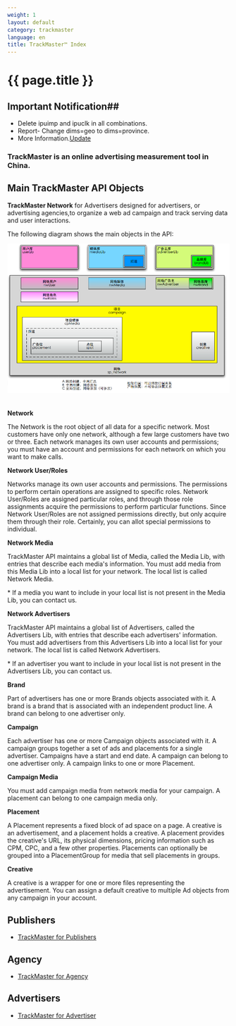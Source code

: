 ```yaml
---
weight: 1
layout: default
category: trackmaster
language: en
title: TrackMaster™ Index
---
```



# {{ page.title }}


## Important Notification##
* Delete ipuimp and ipuclk in all combinations.
* Report- Change dims=geo to dims=province.
* More Information.[Update](http://dev.admaster.com.cn/doc/trackmaster/v1/en/update.html)


### TrackMaster is an online advertising measurement tool in China. ###


## Main TrackMaster API Objects

**TrackMaster Network** for Advertisers designed for advertisers, or advertising agencies,to organize a web ad campaign and track serving data and user interactions. 

The following diagram shows the main objects in the API:

![Trackmaster Architecture](/doc/trackmaster/v1/cn/trackmaster.png "API Architecture")  
　　

**Network**  

The Network is the root object of all data for a specific network. Most customers have only one network, although a few large customers have two or three. Each network manages its own user accounts and permissions; you must have an account and permissions for each network on which you want to make calls. 

**Network User/Roles**  

Networks manage its own user accounts and permissions. The permissions to perform certain operations are assigned to specific roles. Network User/Roles are assigned particular roles, and through those role assignments acquire the permissions to perform particular functions. Since Network User/Roles are not assigned permissions directly, but only acquire them through their role. Certainly, you can allot special permissions to individual.  


**Network Media**  

TrackMaster API maintains a global list of Media, called the Media Lib, with entries that describe each media's information. You must add media from this Media Lib into a local list for your network. The local list is called Network Media. 

\* If a media you want to include in your local list is not present in the Media Lib, you can contact us.

**Network Advertisers**  

TrackMaster API maintains a global list of Advertisers, called the Advertisers Lib, with entries that describe each advertisers' information. You must add advertisers from this Advertisers Lib into a local list for your network. The local list is called Network Advertisers. 

\* If an advertiser you want to include in your local list is not present in the Advertisers Lib, you can contact us.

**Brand**  

Part of advertisers has one or more Brands objects associated with it. A brand is a brand that is associated with an independent product line. A brand can belong to one advertiser only.

**Campaign**  

Each advertiser has one or more Campaign objects associated with it. A campaign groups together a set of ads and placements for a single advertiser. Campaigns have a start and end date. A campaign can belong to one advertiser only. A campaign links to one or more Placement. 

**Campaign Media**  

You must add campaign media from network media for your campaign. A placement can belong to one campaign media only.

**Placement**  

A Placement represents a fixed block of ad space on a page. A creative is an advertisement, and a placement holds a creative. A placement provides the creative's URL, its physical dimensions, pricing information such as CPM, CPC, and a few other properties. Placements can optionally be grouped into a PlacementGroup for media that sell placements in groups.


**Creative**

A creative is a wrapper for one or more files representing the advertisement. You can assign a default creative to multiple Ad objects from any campaign in your account. 

## Publishers ##

* [TrackMaster for Publishers ](/doc/trackmaster/v1/en/publisher.html)

## Agency ##

* [TrackMaster for Agency ](/doc/trackmaster/v1/en/agency.html)

## Advertisers ##      
* [TrackMaster for Advertiser ](/doc/trackmaster/v1/en/advertisers.html)